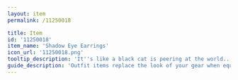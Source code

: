 ```yaml
---
layout: item
permalink: /11250018

title: Item
id: '11250018'
item_name: 'Shadow Eye Earrings'
icon_url: '11250018.png'
tooltip_description: 'It''s like a black cat is peering at the world... from your earlobes.'
guide_description: 'Outfit items replace the look of your gear when equipped.'
---
```

